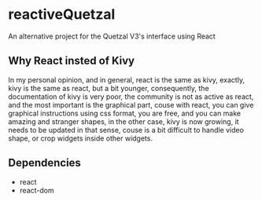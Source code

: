 # reactiveQuetzal
An alternative project for the Quetzal V3's interface using React

## Why React insted of Kivy
In my personal opinion, and in general, react is the same as kivy, exactly, kivy is the same as react, but a bit younger, consequently, the documentation of kivy is very poor, the community is not as active as react, and the most important is the graphical part, couse with react, you can give graphical instructions using css format, you are free, and you can make amazing and stranger shapes, in the other case, kivy is now growing, it needs to be updated in that sense, couse is a bit difficult to handle video shape, or crop widgets inside other widgets.

## Dependencies
- react
- react-dom
